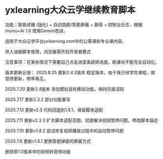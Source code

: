# yxlearning大众云学继续教育脚本

功能：智能续播 (强化) + 自动跳题/答题屏蔽 + 静音 + 控制台日志，根据mumu+AI 1.0 使用Gemini改进。

适用于大众云学平台yxlearning.com中的公需课和专业课内容。

导入油猴脚本使用，浏览器需开启开发者模式

注意事项：在某些情况下需要自己点击进度条跳转进度，刷课尚不能完全自动化。

版本更新记录：
2025.8.25  更新2.4.2版本 稳定版本，由于我已经学完课程，故暂停更新，明年再见。

2025.7.20  更新2.4版本 	添加模拟鼠标移动功能，保持页面活跃

2025.7.17  更新2.3.2  部分功能重写

2025.7.13  更新v2.3   代码回退到1.8.1，保留脚本适配

2025.7.11  更新v2.2.3 扩大脚本适配范围，彻底解决视频暂停问题，修改脚本描述

2025.7.10  更新v1.8.2	尝试修复视频播放过程中的自动暂停问题

2025.7.8   更新v1.8.1	更换答题弹窗的屏蔽方式

删除原1.0版本中的视频转音频功能

